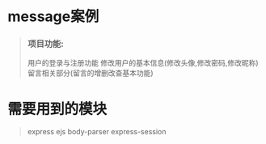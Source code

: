 # message案例
> ### 项目功能:
> 用户的登录与注册功能
> 修改用户的基本信息(修改头像,修改密码,修改昵称)
> 留言相关部分(留言的增删改查基本功能)

# 需要用到的模块
> express
> ejs
> body-parser
> express-session







